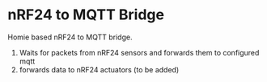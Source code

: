 # nRF24 to MQTT Bridge
Homie based nRF24 to MQTT bridge.
1. Waits for packets from nRF24 sensors and forwards them to configured mqtt
2. forwards data to nRF24 actuators (to be added)
